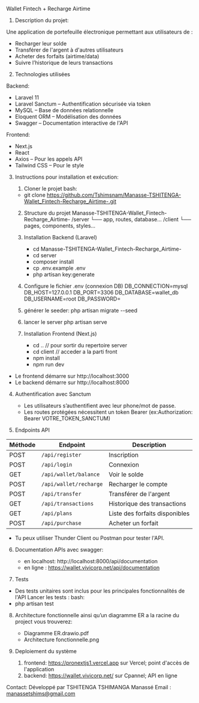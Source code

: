 Wallet Fintech + Recharge Airtime

1. Description du projet:

Une application de portefeuille électronique permettant aux utilisateurs de :

- Recharger leur solde
- Transférer de l'argent à d'autres utilisateurs
- Acheter des forfaits (airtime/data)
- Suivre l’historique de leurs transactions

2. Technologies utilisées

  Backend:
- Laravel 11
- Laravel Sanctum – Authentification sécurisée via token
- MySQL – Base de données relationnelle
- Eloquent ORM – Modélisation des données
- Swagger – Documentation interactive de l'API

 Frontend:
- Next.js
- React
- Axios – Pour les appels API
- Tailwind CSS – Pour le style

3. Instructions pour installation et exécution:
    1. Cloner le projet
    bash:
    - git clone https://github.com/Tshimsnam/Manasse-TSHITENGA-Wallet_Fintech-Recharge_Airtime-.git

    2.  Structure du projet
        Manasse-TSHITENGA-Wallet_Fintech-Recharge_Airtime-
        /server
            └── app, routes, database...
        /client
            └── pages, components, styles...

    3. Installation Backend (Laravel)
        - cd Manasse-TSHITENGA-Wallet_Fintech-Recharge_Airtime-
        - cd server
        - composer install
        - cp .env.example .env
        - php artisan key:generate
    4. Configure le fichier .env (connexion DB)
        DB_CONNECTION=mysql
        DB_HOST=127.0.0.1
        DB_PORT=3306
        DB_DATABASE=wallet_db
        DB_USERNAME=root
        DB_PASSWORD=

    5. générer le seeder:
        php artisan migrate --seed

    6. lancer le server
        php artisan serve

    7. Installation Frontend (Next.js)
        - cd .. // pour sortir du repertoire server
        - cd client // acceder a la parti front
        - npm install
        - npm run dev

- Le frontend démarre sur http://localhost:3000
- Le backend démarre sur http://localhost:8000

4. Authentification avec Sanctum
    - Les utilisateurs s’authentifient avec leur phone/mot de passe.
    - Les routes protégées nécessitent un token Bearer (ex:Authorization: Bearer VOTRE_TOKEN_SANCTUM) 

5. Endpoints API

| Méthode | Endpoint                | Description                          |
|--------|-------------------------|--------------------------------------|
| POST   | `/api/register`         | Inscription                          |
| POST   | `/api/login`            | Connexion                            |
| GET    | `/api/wallet/balance`   | Voir le solde                        |
| POST   | `/api/wallet/recharge`  | Recharger le compte                  |
| POST   | `/api/transfer`         | Transférer de l'argent               |
| GET    | `/api/transactions`     | Historique des transactions          |
| GET    | `/api/plans`            | Liste des forfaits disponibles       |
| POST   | `/api/purchase`         | Acheter un forfait                   |


- Tu peux utiliser Thunder Client ou Postman pour tester l'API.

6. Documentation APIs avec swagger:
    - en localhost: http://localhost:8000/api/documentation
    - en ligne : https://wallet.vivicorp.net/api/documentation

7. Tests
- Des tests unitaires sont inclus pour les principales fonctionnalités de l'API
Lancer les tests :
bash:
- php artisan test

8. Architecture fonctionnelle ainsi qu’un diagramme ER
    a la racine du project vous trouverez:
    - Diagramme ER.drawio.pdf
    - Architecture fonctionnelle.png

9. Deploiement du système
    1. frontend: https://pronextjs1.vercel.app sur Vercel; point d'accès de l'application
    2. backend: https://wallet.vivicorp.net/ sur Cpannel; API en ligne


Contact:
Développé par TSHITENGA TSHIMANGA Manassé
Email : manassetshims@gmail.com



